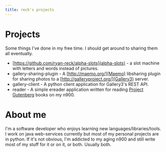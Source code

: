 ```yaml
---
title: reck's projects
---
```


Projects
========

Some things I've done in my free time. I should get around to sharing them all eventually.

 * [https://github.com/ryan-reck/alpha-slots](alpha-slots) - a slot machine with letters and words instead of pictures.
 * gallery-sharing-plugin - A [http://maemo.org/](Maemo) libsharing plugin for sharing photos to a [http://galleryproject.org/](Gallery3) server.
 * gallery-client - A python client application for Gallery3's REST API.
 * reader - A simple ereader application written for reading [Project Gutenberg](http://www.gutenberg.org/wiki/Main_Page) books on my n900.

About me
========

I'm a software developer who enjoys learning new languages/libraries/tools. I work on java web-services currently but most of my personal projects are in python. If it's not obvious, I'm addicted to my aging n900 and still write most of my stuff for it or on it, or both. Usually both.
